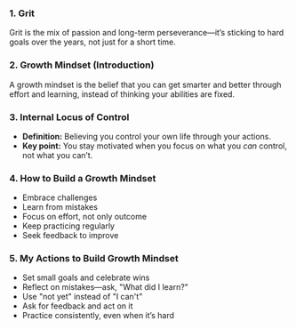### 1. Grit
Grit is the mix of passion and long-term perseverance—it’s sticking to hard goals over the years, not just for a short time.

### 2. Growth Mindset (Introduction)
A growth mindset is the belief that you can get smarter and better through effort and learning, instead of thinking your abilities are fixed.

### 3. Internal Locus of Control
- **Definition:** Believing you control your own life through your actions.
- **Key point:** You stay motivated when you focus on what you *can* control, not what you can’t.

### 4. How to Build a Growth Mindset
- Embrace challenges  
- Learn from mistakes  
- Focus on effort, not only outcome  
- Keep practicing regularly  
- Seek feedback to improve  

### 5. My Actions to Build Growth Mindset
- Set small goals and celebrate wins  
- Reflect on mistakes—ask, "What did I learn?"  
- Use "not yet" instead of "I can't"  
- Ask for feedback and act on it  
- Practice consistently, even when it’s hard  
